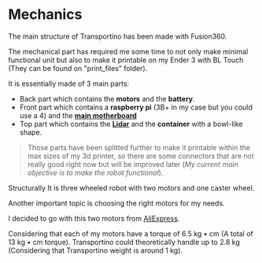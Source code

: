 # Mechanics

The main structure of Transportino has been made with Fusion360.

The mechanical part has required me some time to not only make minimal functional unit but also to make it printable on my Ender 3 with BL Touch (They can be found on "print_files" folder).

It is essentially made of 3 main parts:
- Back part which contains the **motors** and the **battery**.
- Front part which contains a **raspberry pi** (3B+ in my case but you could use a 4) and the [**main motherboard**](https://github.com/Transportino/transportino/tree/main/electronics)
- Top part which contains the [**Lidar**](https://www.aliexpress.com/item/4001253880158.html?spm=a2g0o.order_list.0.0.21ef1802iWpH9n) and the **container** with a bowl-like shape.

> Those parts have been splitted further to make it printable within the max sizes of my 3d printer, 
so there are some connectors that are not really good right now but will be improved later (*My current main objective is to make the robot functional*).

Structurally It is three wheeled robot with two motors and one caster wheel.

Another important topic is choosing the right motors for my needs.

I decided to go with this two motors from [AliExpress](https://www.aliexpress.com/item/4001339371886.html?spm=a2g0o.order_list.0.0.21ef1802iWpH9n).

Considering that each of my motors have a torque of 6.5 kg • cm (A total of 13 kg • cm torque).
Transportino could theoretically handle up to 2.8 kg (Considering that Transportino weight is around 1 kg).

